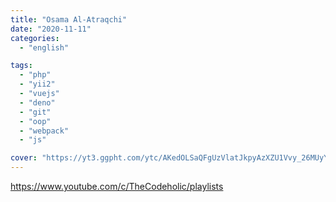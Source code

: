 ```yaml
---
title: "Osama Al-Atraqchi"
date: "2020-11-11"
categories:
  - "english"

tags:
  - "php"
  - "yii2"
  - "vuejs"
  - "deno"
  - "git"
  - "oop"
  - "webpack"
  - "js"

cover: "https://yt3.ggpht.com/ytc/AKedOLSaQFgUzVlatJkpyAzXZU1Vvy_26MUyYYXg9O3qkg=s176-c-k-c0x00ffffff-no-rj"
---
```


https://www.youtube.com/c/TheCodeholic/playlists
